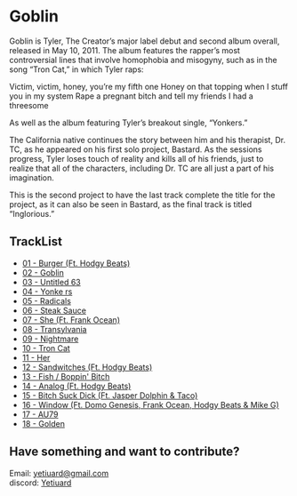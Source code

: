 
# Goblin

Goblin is Tyler, The Creator’s major label debut and second album overall, released in May 10, 2011. The album features the rapper’s most controversial lines that involve homophobia and misogyny, such as in the song “Tron Cat,” in which Tyler raps:

Victim, victim, honey, you’re my fifth one
Honey on that topping when I stuff you in my system
Rape a pregnant bitch and tell my friends I had a threesome

As well as the album featuring Tyler’s breakout single, “Yonkers.”

The California native continues the story between him and his therapist, Dr. TC, as he appeared on his first solo project, Bastard. As the sessions progress, Tyler loses touch of reality and kills all of his friends, just to realize that all of the characters, including Dr. TC are all just a part of his imagination.

This is the second project to have the last track complete the title for the project, as it can also be seen in Bastard, as the final track is titled “Inglorious.”

## TrackList

- [01 - Burger (Ft. Hodgy Beats)](https://github.com/Yetiuard/mp3/raw/main/TylerTheCreator/album/2011%20-%20Goblin/01%20-%20Burger%20(feat.%20Hodgy%20Beats).mp3)
- [02 - Goblin](https://github.com/Yetiuard/mp3/raw/main/TylerTheCreator/album/2011%20-%20Goblin/02%20-%20Goblin.mp3)
- [03 - Untitled 63](https://github.com/Yetiuard/mp3/raw/main/TylerTheCreator/album/2011%20-%20Goblin/03%20-%20Untitled%2063.mp3)
- [04 - Yonke
rs](https://github.com/Yetiuard/mp3/raw/main/TylerTheCreator/album/2011%20-%20Goblin/04%20-%20Yonkers.mp3)
- [05 - Radicals](https://github.com/Yetiuard/mp3/raw/main/TylerTheCreator/album/2011%20-%20Goblin/05%20-%20Radicals.mp3)
- [06 - Steak Sauce](https://github.com/Yetiuard/mp3/raw/main/TylerTheCreator/album/2011%20-%20Goblin/06%20-%20Steak%20Sauce.mp3)
- [07 - She (Ft. Frank Ocean)](https://github.com/Yetiuard/mp3/raw/main/TylerTheCreator/album/2011%20-%20Goblin/07%20-%20She%20(feat.%20Frank%20Ocean).mp3)
- [08 - Transylvania](https://github.com/Yetiuard/mp3/raw/main/TylerTheCreator/album/2011%20-%20Goblin/08%20-%20Transylvania.mp3)
- [09 - Nightmare](https://github.com/Yetiuard/mp3/raw/main/TylerTheCreator/album/2011%20-%20Goblin/09%20-%20Nightmare.mp3)
- [10 - Tron Cat](https://github.com/Yetiuard/mp3/raw/main/TylerTheCreator/album/2011%20-%20Goblin/10%20-%20Tron%20Cat.mp3)
- [11 - Her](https://github.com/Yetiuard/mp3/raw/main/TylerTheCreator/album/2011%20-%20Goblin/11%20-%20Her.mp3)
- [12 - Sandwitches (Ft. Hodgy Beats)](https://github.com/Yetiuard/mp3/raw/main/TylerTheCreator/album/2011%20-%20Goblin/12%20-%20Sandwitches%20(feat.%20Hodgy%20Beats).mp3)
- [13 - Fish / Boppin' Bitch](https://github.com/Yetiuard/mp3/raw/main/TylerTheCreator/album/2011%20-%20Goblin/13%20-%20Fish%20%20Boppin'%20Bitch.mp3)
- [14 - Analog (Ft. Hodgy Beats)](https://github.com/Yetiuard/mp3/raw/main/TylerTheCreator/album/2011%20-%20Goblin/14%20-%20Analog%20(feat.%20Hodgy%20Beats).mp3)
- [15 - Bitch Suck Dick (Ft. Jasper Dolphin & Taco)](https://github.com/Yetiuard/mp3/raw/main/TylerTheCreator/album/2011%20-%20Goblin/15%20-%20Bitch%20Suck%20Dick%20(feat.%20Jasper%20Dolphin%20&%20Taco).mp3)
- [16 - Window (Ft. Domo Genesis, Frank Ocean, Hodgy Beats & Mike G)](https://github.com/Yetiuard/mp3/raw/main/TylerTheCreator/album/2011%20-%20Goblin/16%20-%20Window%20(feat.%20Domo%20Genesis,%20Frank%20Ocean,%20Hodgy%20Beats%20&%20Mike%20G).mp3)
- [17 - AU79](https://github.com/Yetiuard/mp3/raw/main/TylerTheCreator/album/2011%20-%20Goblin/17%20-%20AU79.mp3)
- [18 - Golden](https://github.com/Yetiuard/mp3/raw/main/TylerTheCreator/album/2011%20-%20Goblin/18%20-%20Golden.mp3)

## Have something and want to contribute? 

Email: yetiuard@gmail.com  
discord: [Yetiuard](discordapp.com/users/453544587949113344 )